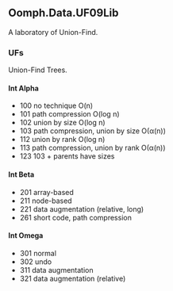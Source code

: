 ## Oomph.Data.UF09Lib
A laboratory of Union-Find.

### UFs
Union-Find Trees.

#### Int Alpha
- 100 no technique O(n)
- 101 path compression O(log n)
- 102 union by size O(log n)
- 103 path compression, union by size O(α(n))
- 112 union by rank O(log n)
- 113 path compression, union by rank O(α(n))
- 123 103 + parents have sizes

#### Int Beta
- 201 array-based
- 211 node-based
- 221 data augmentation (relative, long)
- 261 short code, path compression

#### Int Omega
- 301 normal
- 302 undo
- 311 data augmentation
- 321 data augmentation (relative)
